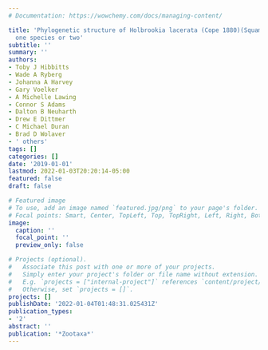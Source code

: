 ```yaml
---
# Documentation: https://wowchemy.com/docs/managing-content/

title: 'Phylogenetic structure of Holbrookia lacerata (Cope 1880)(Squamata: Phrynosomatidae):
  one species or two'
subtitle: ''
summary: ''
authors:
- Toby J Hibbitts
- Wade A Ryberg
- Johanna A Harvey
- Gary Voelker
- A Michelle Lawing
- Connor S Adams
- Dalton B Neuharth
- Drew E Dittmer
- C Michael Duran
- Brad D Wolaver
- ' others'
tags: []
categories: []
date: '2019-01-01'
lastmod: 2022-01-03T20:20:14-05:00
featured: false
draft: false

# Featured image
# To use, add an image named `featured.jpg/png` to your page's folder.
# Focal points: Smart, Center, TopLeft, Top, TopRight, Left, Right, BottomLeft, Bottom, BottomRight.
image:
  caption: ''
  focal_point: ''
  preview_only: false

# Projects (optional).
#   Associate this post with one or more of your projects.
#   Simply enter your project's folder or file name without extension.
#   E.g. `projects = ["internal-project"]` references `content/project/deep-learning/index.md`.
#   Otherwise, set `projects = []`.
projects: []
publishDate: '2022-01-04T01:48:31.025431Z'
publication_types:
- '2'
abstract: ''
publication: '*Zootaxa*'
---
```

